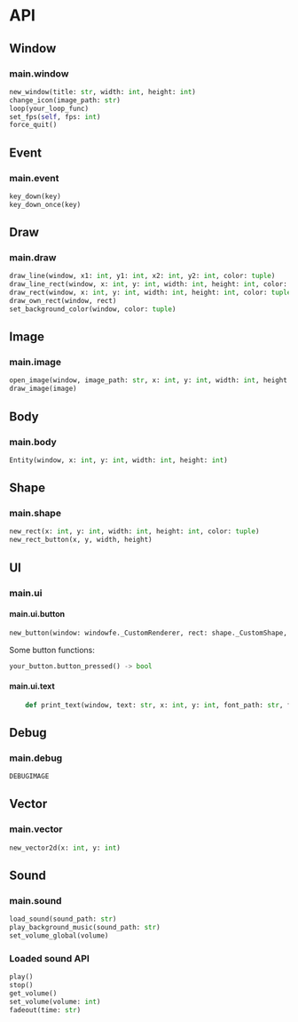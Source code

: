 
# API

## Window
### main.window
```python
new_window(title: str, width: int, height: int)
change_icon(image_path: str)
loop(your_loop_func)
set_fps(self, fps: int)
force_quit()
```

## Event
### main.event
```python
key_down(key)
key_down_once(key)
```

## Draw
### main.draw
```python
draw_line(window, x1: int, y1: int, x2: int, y2: int, color: tuple)
draw_line_rect(window, x: int, y: int, width: int, height: int, color: tuple)
draw_rect(window, x: int, y: int, width: int, height: int, color: tuple)
draw_own_rect(window, rect)
set_background_color(window, color: tuple)
```

## Image
### main.image
```python
open_image(window, image_path: str, x: int, y: int, width: int, height: int)
draw_image(image)
```

## Body
### main.body
```python
Entity(window, x: int, y: int, width: int, height: int)
```

## Shape
### main.shape
```python
new_rect(x: int, y: int, width: int, height: int, color: tuple)
new_rect_button(x, y, width, height)
```

## UI
### main.ui
#### main.ui.button
```python
new_button(window: windowfe._CustomRenderer, rect: shape._CustomShape, text: str)
```
Some button functions:
```python
your_button.button_pressed() -> bool
```

#### main.ui.text
```python
    def print_text(window, text: str, x: int, y: int, font_path: str, font_size: int, color: tuple)
```

## Debug
### main.debug
```python
DEBUGIMAGE
```

## Vector
### main.vector
```python
new_vector2d(x: int, y: int)
```

## Sound
### main.sound
```python
load_sound(sound_path: str)
play_background_music(sound_path: str)
set_volume_global(volume)
```

### Loaded sound API
```python
play()
stop()
get_volume()
set_volume(volume: int)
fadeout(time: str)
```

